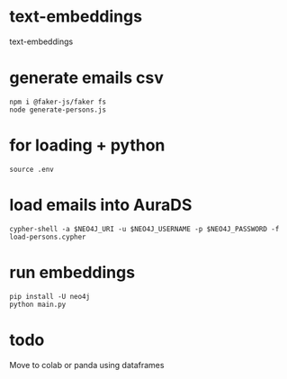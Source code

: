 # text-embeddings
text-embeddings

# generate emails csv
```shell
npm i @faker-js/faker fs
node generate-persons.js
```

# for loading + python
```shell
source .env
```

# load emails into AuraDS
```shell
cypher-shell -a $NEO4J_URI -u $NEO4J_USERNAME -p $NEO4J_PASSWORD -f load-persons.cypher
```

# run embeddings
```shell
pip install -U neo4j
python main.py
```

# todo
Move to colab or panda using dataframes